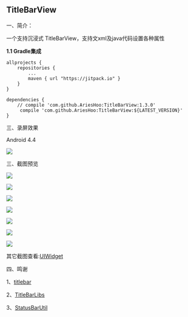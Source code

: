 TitleBarView
--------------------------
一、简介：

一个支持沉浸式 TitleBarView，支持文xml及java代码设置各种属性

**1.1 Gradle集成**

```
allprojects {
    repositories {
        ...
        maven { url "https://jitpack.io" }
    }
}
```

```
dependencies {
    // compile 'com.github.AriesHoo:TitleBarView:1.3.0'
     compile 'com.github.AriesHoo:TitleBarView:${LATEST_VERSION}'
}
```

三、录屏效果

Android 4.4

![](https://github.com/AriesHoo/TitleBarView/blob/master/screenshot/4.4.gif)

三、截图预览

![](https://github.com/AriesHoo/TitleBarView/blob/master/screenshot/00.png)

![](https://github.com/AriesHoo/TitleBarView/blob/master/screenshot/01.png)

![](https://github.com/AriesHoo/TitleBarView/blob/master/screenshot/02.png)

![](https://github.com/AriesHoo/TitleBarView/blob/master/screenshot/03.png)

![](https://github.com/AriesHoo/TitleBarView/blob/master/screenshot/04.png)

![](https://github.com/AriesHoo/TitleBarView/blob/master/screenshot/05.png)

![](https://github.com/AriesHoo/TitleBarView/blob/master/screenshot/06.png)

其它截图查看:[UIWidget](https://github.com/AriesHoo/UIWidget)

四、鸣谢

1、[titlebar](https://github.com/bacy/titlebar)

2、[TitleBarLibs](https://github.com/sandalli/TitleBarLibs)

3、[StatusBarUtil](https://github.com/laobie/StatusBarUtil)
